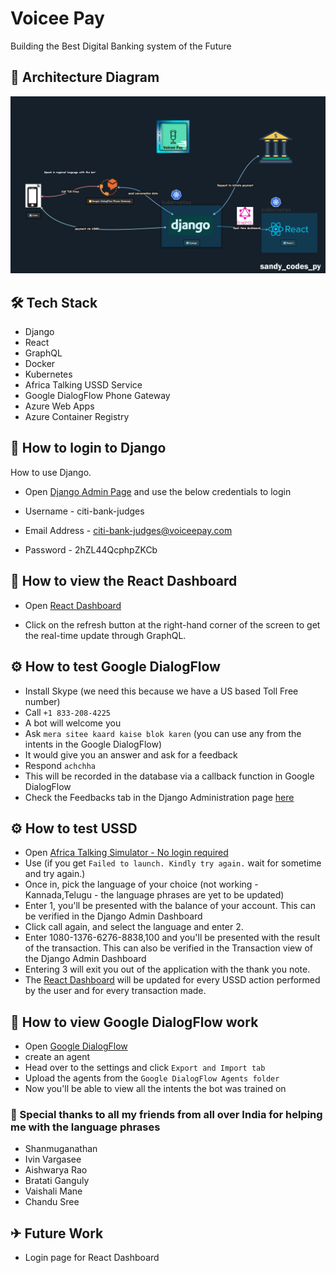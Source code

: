# Voicee Pay
Building the Best Digital Banking system of the Future

## 🧵 Architecture Diagram
![Architecture Diagram](/images/architecture-diagram-flow.png)


## 🛠 Tech Stack
- Django
- React
- GraphQL
- Docker
- Kubernetes
- Africa Talking USSD Service
- Google DialogFlow Phone Gateway
- Azure Web Apps
- Azure Container Registry


## 🤔 How to login to Django
How to use Django.

- Open [Django Admin Page](https://sandy-voicee-pay-django.azurewebsites.net/admin/login) and use the below credentials to login

- Username - citi-bank-judges
- Email Address - citi-bank-judges@voiceepay.com
- Password - 2hZL44QcphpZKCb


## 🤔 How to view the React Dashboard

- Open [React Dashboard](https://sandy-voicee-pay-react.azurewebsites.net/dashboard)

- Click on the refresh button at the right-hand corner of the screen to get the real-time update through GraphQL.

## ⚙ How to test Google DialogFlow 
- Install Skype (we need this because we have a US based Toll Free number)
- Call `+1 833-208-4225`
- A bot will welcome you
- Ask `mera sitee kaard kaise blok karen` (you can use any from the intents in the Google DialogFlow)
- It would give you an answer and ask for a feedback
- Respond `achchha`
- This will be recorded in the database via a callback function in Google DialogFlow
- Check the Feedbacks tab in the Django Administration page [here](https://sandy-voicee-pay-django.azurewebsites.net/admin/transaction/feedback/)

## ⚙ How to test USSD
- Open [Africa Talking Simulator - No login required](https://developers.africastalking.com/simulator)
- Use (if you get `Failed to launch. Kindly try again.` wait for sometime and try again.)
- Once in, pick the language of your choice (not working - Kannada,Telugu - the language phrases are yet to be updated)
- Enter 1, you'll be presented with the balance of your account. This can be verified in the Django Admin Dashboard
- Click call again, and select the language and enter 2.
- Enter 1080-1376-6276-8838,100 and you'll be presented with the result of the transaction. This can also be verified in the Transaction view of the Django Admin Dashboard
 - Entering 3 will exit you out of the application with the thank you note.
- The [React Dashboard](https://sandy-voicee-pay-react.azurewebsites.net/dashboard) will be updated for every USSD action performed by the user and for every transaction made.

## 🔎 How to view Google DialogFlow work
- Open [Google DialogFlow](https://dialogflow.cloud.google.com/)
- create an agent
- Head over to the settings and click `Export and Import tab`
- Upload the agents from the `Google DialogFlow Agents folder`
- Now you'll be able to view all the intents the bot was trained on

### 🙌 Special thanks to all my friends from all over India for helping me with the language phrases
- Shanmuganathan
- Ivin Vargasee
- Aishwarya Rao
- Bratati Ganguly
- Vaishali Mane
- Chandu Sree

## ✈ Future Work
- Login page for React Dashboard
